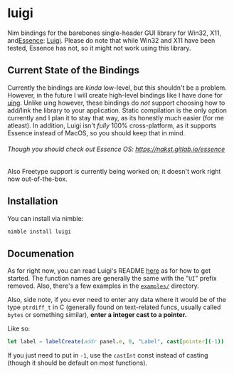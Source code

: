 # luigi

Nim bindings for the barebones single-header GUI library for Win32, X11, and[Essence](https://gitlab.com/nakst/essence): [Luigi](https://github.com/nakst/luigi). Please do note that while Win32 and X11 have been tested, Essence has not, so it might not work using this library.

## Current State of the Bindings

Currently the bindings are *kinda* low-level, but this shouldn't be a problem. However, in the future I will create high-level bindings like I have done for [uing](https://github.com/neroist/uing). Unlike uing however, these bindings do *not* support choosing how to add/link the library to your application. Static compilation is the only option currently and I plan it to stay that way, as its honestly much easier (for me atleast). In addition, Luigi isn't *fully* 100% cross-platform, as it supports Essence instead of MacOS, so you should keep that in mind.

###### Though you *should* check out Essence OS: <https://nakst.gitlab.io/essence>

Also Freetype support is currently being worked on; it doesn't work right now out-of-the-box.

## Installation

You can install via nimble:

```sh
nimble install luigi

```


## Documenation

As for right now, you can read Luigi's README [here](https://github.com/nakst/luigi/tree/main#readme) as for how to get started. The function names are generally the same with the "`UI`" prefix removed. Also, there's a few examples in the [`examples/`](examples/) directory.

Also, side note, if you ever need to enter any data where it would be of the type `ptrdiff_t` in C (generally found on text-related funcs, usually called `bytes` or something similar), **enter a integer cast to a pointer.**

Like so:

```nim
let label = labelCreate(addr panel.e, 0, "Label", cast[pointer](-1))
```

If you just need to put in `-1`, use the `castInt` const instead of casting (though it should be default on most functions).
